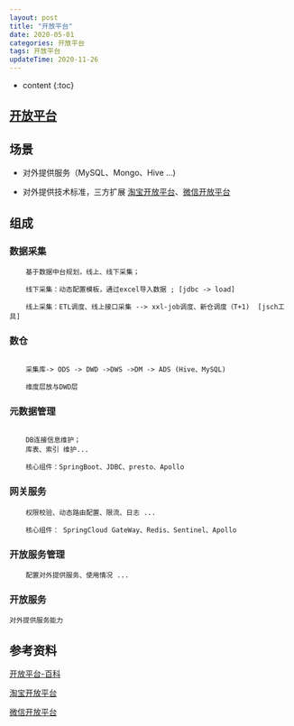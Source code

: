```yaml
---
layout: post
title: "开放平台"
date: 2020-05-01
categories: 开放平台
tags: 开放平台
updateTime: 2020-11-26
---
```


* content
{:toc}

## [开放平台](https://baike.baidu.com/item/%E5%BC%80%E6%94%BE%E5%B9%B3%E5%8F%B0/8608139?fr=aladdin)

## 场景

-	对外提供服务（MySQL、Mongo、Hive ...)

-	对外提供技术标准，三方扩展  [淘宝开放平台](https://open.taobao.com/)、[微信开放平台](https://open.weixin.qq.com/)


## 组成

### 数据采集

```
	基于数据中台规划，线上、线下采集；

	线下采集：动态配置模板，通过excel导入数据 ; [jdbc -> load]

	线上采集：ETL调度、线上接口采集 --> xxl-job调度、新仓调度（T+1)  [jsch工具]
```

### 数仓

```

	采集库-> ODS -> DWD ->DWS ->DM -> ADS (Hive、MySQL)

	维度层放与DWD层

```

### 元数据管理

```

	DB连接信息维护；
	库表、索引 维护...

	核心组件：SpringBoot、JDBC、presto、Apollo

```

### 网关服务
	
```
	权限校验、动态路由配置、限流、日志 ...

	核心组件： SpringCloud GateWay、Redis、Sentinel、Apollo

```

### 开放服务管理

```
    配置对外提供服务、使用情况 ...

```

### 开放服务

	对外提供服务能力


## 参考资料

[开放平台-百科](https://baike.baidu.com/item/%E5%BC%80%E6%94%BE%E5%B9%B3%E5%8F%B0/8608139?fr=aladdin)

[淘宝开放平台](https://open.taobao.com/)

[微信开放平台](https://open.weixin.qq.com/)



